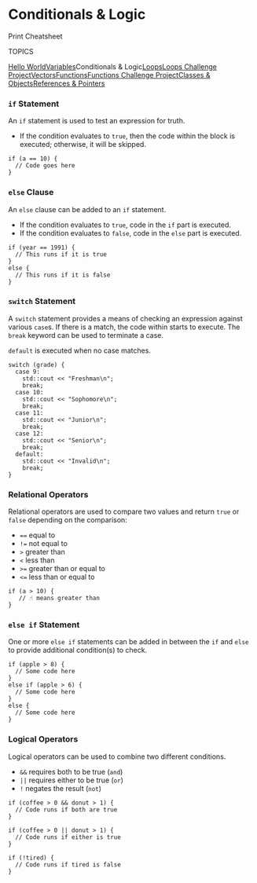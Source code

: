 # Conditionals & Logic

Print Cheatsheet



TOPICS

[Hello World](https://www.codecademy.com/learn/learn-c-plus-plus/modules/learn-cpp-hello-world/cheatsheet)[Variables](https://www.codecademy.com/learn/learn-c-plus-plus/modules/learn-cpp-variables/cheatsheet)Conditionals & Logic[Loops](https://www.codecademy.com/learn/learn-c-plus-plus/modules/learn-cpp-loops/cheatsheet)[Loops Challenge Project](https://www.codecademy.com/learn/learn-c-plus-plus/modules/learn-cpp-loops-challenge-projects/cheatsheet)[Vectors](https://www.codecademy.com/learn/learn-c-plus-plus/modules/learn-cpp-vectors/cheatsheet)[Functions](https://www.codecademy.com/learn/learn-c-plus-plus/modules/learn-cpp-functions/cheatsheet)[Functions Challenge Project](https://www.codecademy.com/learn/learn-c-plus-plus/modules/learn-cpp-functions-challenge-projects/cheatsheet)[Classes & Objects](https://www.codecademy.com/learn/learn-c-plus-plus/modules/learn-cpp-classes-and-objects/cheatsheet)[References & Pointers](https://www.codecademy.com/learn/learn-c-plus-plus/modules/learn-cpp-references-and-pointers/cheatsheet)

### `if` Statement

An `if` statement is used to test an expression for truth.

- If the condition evaluates to `true`, then the code within the block is executed; otherwise, it will be skipped.

```
if (a == 10) {
  // Code goes here
}
```

### `else` Clause

An `else` clause can be added to an `if` statement.

- If the condition evaluates to `true`, code in the `if` part is executed.
- If the condition evaluates to `false`, code in the `else` part is executed.

```
if (year == 1991) {
  // This runs if it is true
}
else {
  // This runs if it is false
}
```

### `switch` Statement

A `switch` statement provides a means of checking an expression against various `case`s. If there is a match, the code within starts to execute. The `break` keyword can be used to terminate a case.

`default` is executed when no case matches.

```
switch (grade) {
  case 9:
    std::cout << "Freshman\n";
    break;
  case 10:
    std::cout << "Sophomore\n";
    break;
  case 11:
    std::cout << "Junior\n";
    break;
  case 12:
    std::cout << "Senior\n";
    break;
  default:
    std::cout << "Invalid\n";
    break;
}
```

### Relational Operators

Relational operators are used to compare two values and return `true` or `false` depending on the comparison:

- `==` equal to
- `!=` not equal to
- `>` greater than
- `<` less than
- `>=` greater than or equal to
- `<=` less than or equal to

```
if (a > 10) {
   // ☝️ means greater than
}
```

### `else if` Statement

One or more `else if` statements can be added in between the `if` and `else` to provide additional condition(s) to check.

```
if (apple > 8) {
  // Some code here
}
else if (apple > 6) {
  // Some code here
}
else {
  // Some code here
}
```

### Logical Operators

Logical operators can be used to combine two different conditions.

- `&&` requires both to be true (`and`)
- `||` requires either to be true (`or`)
- `!` negates the result (`not`)

```
if (coffee > 0 && donut > 1) {
  // Code runs if both are true
}
 
if (coffee > 0 || donut > 1) {
  // Code runs if either is true
}
 
if (!tired) {
  // Code runs if tired is false
}
```
